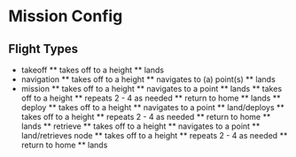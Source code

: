 # Mission Config 

## Flight Types

* takeoff
	** takes off to a height
	** lands
* navigation
	** takes off to a height
	** navigates to (a) point(s)
	** lands
* mission
	** takes off to a height
	** navigates to a point
	** lands
	** takes off to a height
	** repeats 2 - 4 as needed
	** return to home
	** lands
** deploy
	** takes off to a height
	** navigates to a point
	** land/deploys
	** takes off to a height
	** repeats 2 - 4 as needed
	** return to home
	** lands
** retrieve
	** takes off to a height
	** navigates to a point
	** land/retrieves node
	** takes off to a height
	** repeats 2 - 4 as needed
	** return to home
	** lands
